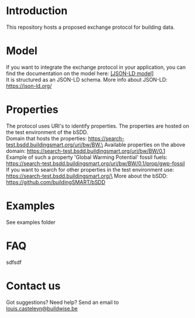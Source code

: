 # Introduction
This repository hosts a proposed exchange protocol for building data. 

# Model
If you want to integrate the exchange protocol in your application, you can find the documentation on the model here: [[JSON-LD model]](Model/README.md)\
It is structured as an JSON-LD schema. More info about JSON-LD: https://json-ld.org/

# Properties
The protocol uses URI's to identify properties. The properties are hosted on the test environment of the bSDD.\
Domain that hosts the properties: https://search-test.bsdd.buildingsmart.org/uri/bw/BW.\
Available properties on the above domain: https://search-test.bsdd.buildingsmart.org/uri/bw/BW/0.1 \
Example of such a property 'Global Warming Potential' fossil fuels: https://search-test.bsdd.buildingsmart.org/uri/bw/BW/0.1/prop/gwp-fossil \
If you want to search for other properties in the test environment use: https://search-test.bsdd.buildingsmart.org/\
More about the bSDD: https://github.com/buildingSMART/bSDD

# Examples
See examples folder

# FAQ
sdfsdf

# Contact us
Got suggestions? Need help? Send an email to louis.casteleyn@buildwise.be



